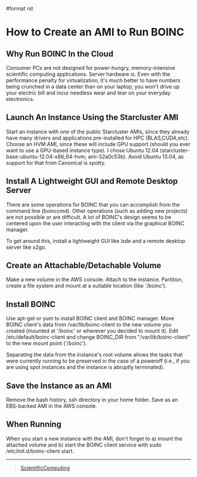\#format rst

How to Create an AMI to Run BOINC
=================================

Why Run BOINC In the Cloud
--------------------------

Consumer PCs are not designed for power-hungry, memory-intensive scientific computing applications. Server hardware is. Even with the performance penalty for virtualization, it's much better to have numbers being crunched in a data center than on your laptop; you won't drive up your electric bill and incur needless wear and tear on your everyday electronics.

Launch An Instance Using the Starcluster AMI
--------------------------------------------

Start an instance with one of the public Starcluster AMIs, since they already have many drivers and applications pre-installed for HPC (BLAS,CUDA,etc). Choose an HVM AMI, since these will include GPU support (should you ever want to use a GPU-based instance type). I chose Ubuntu 12.04 (starcluster-base-ubuntu-12.04-x86\_64-hvm; ami-52a0c53b). Avoid Ubuntu 13.04, as support for that from Canonical is spotty.

Install A Lightweight GUI and Remote Desktop Server
---------------------------------------------------

There are some operations for BOINC that you can accomplish from the command line (boinccmd). Other operations (such as adding new projects) are not possible or are difficult. A lot of BOINC's design seems to be centered upon the user interacting with the client via the graphical BOINC manager.

To get around this, install a lightweight GUI like lxde and a remote desktop server like x2go.

Create an Attachable/Detachable Volume
--------------------------------------

Make a new volume in the AWS console. Attach to the instance. Partition, create a file system and mount at a suitable location (like '/boinc').

Install BOINC
-------------

Use apt-get or yum to install BOINC client and BOINC manager. Move BOINC client's data from /var/lib/boinc-client to the new volume you created (mounted at '/boinc' or wherever you decided to mount it). Edit /etc/default/boinc-client and change BOINC\_DIR from "/var/lib/boinc-client" to the new mount point ('/boinc').

Separating the data from the instance's root volume allows the tasks that were currently running to be preserved in the case of a poweroff (i.e., if you are using spot instances and the instance is abruptly terminated).

Save the Instance as an AMI
---------------------------

Remove the bash history, ssh directory in your home folder. Save as an EBS-backed AMI in the AWS console.

When Running
------------

When you start a new instance with the AMI, don't forget to a) mount the attached volume and b) start the BOINC client service with sudo /etc/init.d/boinc-client start.

* * * * *

> [ScientificComputing](../ScientificComputing)
